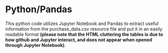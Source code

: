 # Python/Pandas

This python code utilizes Jupyter Notebook and Pandas to extract useful information from the purchase_data.csv resource file and put it in an easily readable format <b>(please note that the HTML cluttering the tables is due to how github and Jupyter interact, and does not appear when opened through Jupyter Notebook)</b>.
